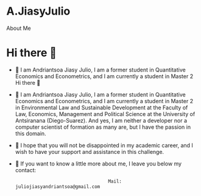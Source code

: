 # A.JiasyJulio
About Me
# Hi there 👋

- 🔭 I am Andriantsoa Jiasy Julio, I am a former student in Quantitative Economics and Econometrics, and I am currently a student in Master 2 Hi there 👋





- 🔭 I am Andriantsoa Jiasy Julio, I am a former student in Quantitative Economics and Econometrics, and I am currently a student in Master 2 in Environmental    Law and Sustainable Development at the Faculty of Law, Economics, Management and Political Science at the University of Antsiranana (Diego-Suarez). And         yes, I am neither a developer nor a computer scientist of formation as many are, but I have the passion in this domain. 



- 🌱 I hope that you will not be disappointed in my academic career, and I wish to have your support and assistance in this challenge. 



- 👯 If you want to know a little more about me, I leave you below my contact: 



                                        Mail: juliojiasyandriantsoa@gmail.com







 





